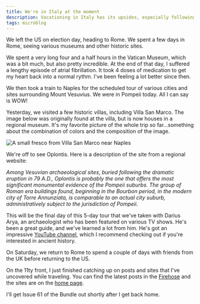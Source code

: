 ```yaml
---
title: We're in Italy at the moment
description: Vacationing in Italy has its upsides, especially following the US election.
tags: microblog
---
```


We left the US on election day, heading to Rome. We spent a few days in Rome, seeing various museums and other historic sites.

We spent a very long four and a half hours in the Vatican Museum, which was a bit much, but also pretty incredible. At the end of that day, I suffered a lengthy episode of atrial fibrillation. It took 4 doses of medication to get my heart back into a normal rythm. I've been feeling a lot better since then.

We then took a train to Naples for the scheduled tour of various cities and sites surrounding Mount Vesuvius. We were in Pompeii today. All I can say is WOW!

Yesterday, we visited a few historic villas, including Villa San Marco. The image below was originally found at the villa, but is now houses in a regional museum. It's my favorite picture of the whole trip so far...something about the combination of colors and the composition of the image.

![A small fresco from Villa San Marco near Naples](/assets/img/villa-san-marco-fresco.jpg)

We're off to see Oplontis. Here is a description of the site from a regional website:

_Among Vesuvian archaeological sites, buried following the dramatic eruption in 79 A.D., Oplontis is probably the one that offers the most significant monumental evidence of the Pompeii suburbs. The group of Roman era buildings found, beginning in the Bourbon period, in the modern city of Torre Annunziata, is comparable to an actual city suburb, administratively subject to the jurisdiction of Pompeii._

This will be the final day of this 5-day tour that we've taken with Darius Arya, an archaeologist who has been featured on various TV shows. He's been a great guide, and we've learned a lot from him. He's got an impressive [YouTube channel](https://www.youtube.com/@DariusArya), which I recommend checking out if you're interested in ancient history.

On Saturday, we return to Rome to spend a couple of days with friends from the UK before returning to the US.

On the 11ty front, I just finished catching up on posts and sites that I've uncovered while traveling. You can find the latest posts in the [Firehose](https://11tybundle.dev/firehose/) and the sites are on the [home page](https://11tybundle.dev).

I'll get Issue 61 of the Bundle out shortly after I get back home.
